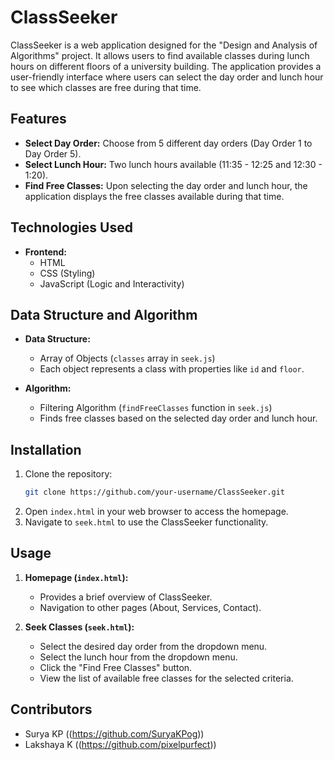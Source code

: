 # ClassSeeker

ClassSeeker is a web application designed for the "Design and Analysis of Algorithms" project. It allows users to find available classes during lunch hours on different floors of a university building. The application provides a user-friendly interface where users can select the day order and lunch hour to see which classes are free during that time.

## Features

- **Select Day Order:** Choose from 5 different day orders (Day Order 1 to Day Order 5).
- **Select Lunch Hour:** Two lunch hours available (11:35 - 12:25 and 12:30 - 1:20).
- **Find Free Classes:** Upon selecting the day order and lunch hour, the application displays the free classes available during that time.

## Technologies Used

- **Frontend:**
  - HTML
  - CSS (Styling)
  - JavaScript (Logic and Interactivity)

## Data Structure and Algorithm

- **Data Structure:**
  - Array of Objects (`classes` array in `seek.js`)
  - Each object represents a class with properties like `id` and `floor`.

- **Algorithm:**
  - Filtering Algorithm (`findFreeClasses` function in `seek.js`)
  - Finds free classes based on the selected day order and lunch hour.

## Installation

1. Clone the repository:
   ```bash
   git clone https://github.com/your-username/ClassSeeker.git
   ```
2. Open `index.html` in your web browser to access the homepage.
3. Navigate to `seek.html` to use the ClassSeeker functionality.

## Usage

1. **Homepage (`index.html`):**
   - Provides a brief overview of ClassSeeker.
   - Navigation to other pages (About, Services, Contact).

2. **Seek Classes (`seek.html`):**
   - Select the desired day order from the dropdown menu.
   - Select the lunch hour from the dropdown menu.
   - Click the "Find Free Classes" button.
   - View the list of available free classes for the selected criteria.


## Contributors

- Surya KP ((https://github.com/SuryaKPog))
- Lakshaya K ((https://github.com/pixelpurfect))
